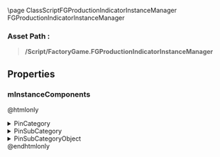 \page ClassScriptFGProductionIndicatorInstanceManager FGProductionIndicatorInstanceManager
### Asset Path :
<b><blockquote>/Script/FactoryGame.FGProductionIndicatorInstanceManager</blockquote></b>
## Properties

### mInstanceComponents
@htmlonly
<details>
 <summary>PinCategory</summary>
<blockquote>Object</blockquote>
</details>
<details>
 <summary>PinSubCategory</summary>
<blockquote>Object</blockquote>
</details>
<details>
 <summary>PinSubCategoryObject</summary>
<b><a href="_class_script_hierarchical_instanced_static_mesh_component.html"><blockquote>HierarchicalInstancedStaticMeshComponent</blockquote></a></b>
</details>
@endhtmlonly

